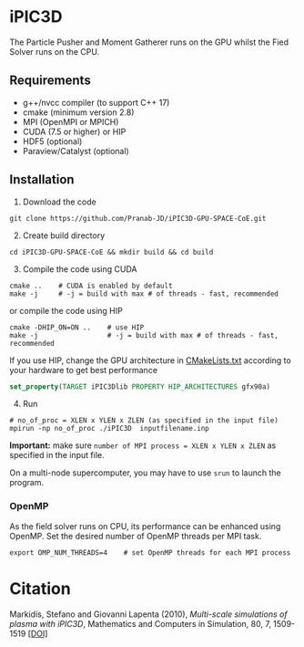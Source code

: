 # iPIC3D

The Particle Pusher and Moment Gatherer runs on the GPU whilst the Fied Solver runs on the CPU.

## Requirements
  - g++/nvcc compiler (to support C++ 17)
  - cmake (minimum version 2.8)
  - MPI (OpenMPI or MPICH)
  - CUDA (7.5 or higher) or HIP
  - HDF5 (optional)
  - Paraview/Catalyst (optional)

## Installation
1. Download the code
``` shell
git clone https://github.com/Pranab-JD/iPIC3D-GPU-SPACE-CoE.git
```

2. Create build directory
``` shell
cd iPIC3D-GPU-SPACE-CoE && mkdir build && cd build
```

3. Compile the code using CUDA
``` shell
cmake ..    # CUDA is enabled by default
make -j     # -j = build with max # of threads - fast, recommended
```

or compile the code using HIP
``` shell
cmake -DHIP_ON=ON ..    # use HIP
make -j                 # -j = build with max # of threads - fast, recommended
```

If you use HIP, change the GPU architecture in [CMakeLists.txt](./CMakeLists.txt) according to your hardware to get best performance
``` cmake 
set_property(TARGET iPIC3Dlib PROPERTY HIP_ARCHITECTURES gfx90a) 
```

4. Run
``` shell
# no_of_proc = XLEN x YLEN x ZLEN (as specified in the input file)
mpirun -np no_of_proc ./iPIC3D  inputfilename.inp
```

**Important:** make sure `number of MPI process = XLEN x YLEN x ZLEN` as specified in the input file.

On a multi-node supercomputer, you may have to use `srun` to launch the program. 

### OpenMP
As the field solver runs on CPU, its performance can be enhanced using OpenMP. Set the desired number of OpenMP threads per MPI task.
``` shell
export OMP_NUM_THREADS=4    # set OpenMP threads for each MPI process
```

# Citation
Markidis, Stefano and Giovanni Lapenta (2010), *Multi-scale simulations of plasma with iPIC3D*, Mathematics and Computers in Simulation, 80, 7, 1509-1519 [[DOI]](https://doi.org/10.1016/j.matcom.2009.08.038)